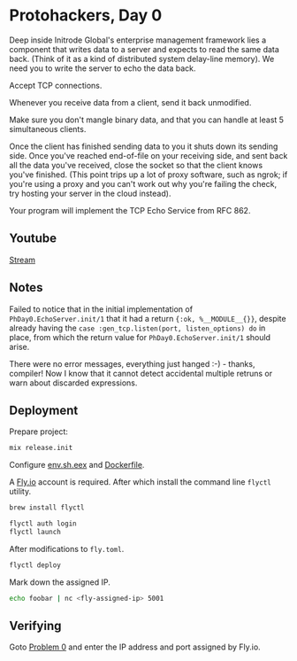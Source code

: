 # Protohackers, Day 0

Deep inside Initrode Global's enterprise management framework lies a component
that writes data to a server and expects to read the same data back. (Think of
it as a kind of distributed system delay-line memory). We need you to write the
server to echo the data back.

Accept TCP connections.

Whenever you receive data from a client, send it back unmodified.

Make sure you don't mangle binary data, and that you can handle at least 5
simultaneous clients.

Once the client has finished sending data to you it shuts down its sending side.
Once you've reached end-of-file on your receiving side, and sent back all the
data you've received, close the socket so that the client knows you've finished.
(This point trips up a lot of proxy software, such as ngrok; if you're using a
proxy and you can't work out why you're failing the check, try hosting your server
in the cloud instead).

Your program will implement the TCP Echo Service from RFC 862.

## Youtube

[Stream](https://www.youtube.com/watch?v=owz50_NYIZ8)

## Notes

Failed to notice that in the initial implementation of `PhDay0.EchoServer.init/1`
that it had a return `{:ok, %__MODULE__{}}`, despite already having the
`case :gen_tcp.listen(port, listen_options) do` in place, from which the return
value for `PhDay0.EchoServer.init/1` should arise.

There were no error messages, everything just hanged :-) - thanks, compiler!
Now I know that it cannot detect accidental multiple retruns or warn about discarded
expressions.

## Deployment

Prepare project:

```zsh
mix release.init
```

Configure [env.sh.eex](./rel/env.sh.eex) and [Dockerfile](./Dockerfile).

A [Fly.io](https://fly.io) account is required. After which install the command line
`flyctl` utility.

```zsh
brew install flyctl

flyctl auth login
flyctl launch
```

After modifications to `fly.toml`.

```zsh
flyctl deploy
```

Mark down the assigned IP.

```zsh
echo foobar | nc <fly-assigned-ip> 5001
```

## Verifying

Goto [Problem 0](https://protohackers.com/problem/0) and enter the IP address and
port assigned by Fly.io.
